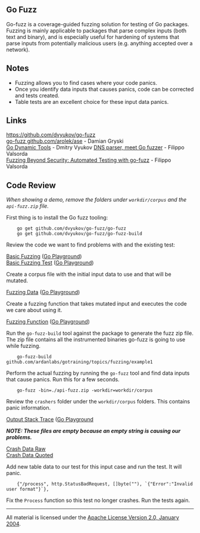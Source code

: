## Go Fuzz

Go-fuzz is a coverage-guided fuzzing solution for testing of Go packages. Fuzzing is mainly applicable to packages that parse complex inputs (both text and binary), and is especially useful for hardening of systems that parse inputs from potentially malicious users (e.g. anything accepted over a network).

## Notes

* Fuzzing allows you to find cases where your code panics.
* Once you identify data inputs that causes panics, code can be corrected and tests created.
* Table tests are an excellent choice for these input data panics.

## Links

https://github.com/dvyukov/go-fuzz  
[go-fuzz github.com/arolek/ase](https://medium.com/@dgryski/go-fuzz-github-com-arolek-ase-3c74d5a3150c#.xvq0ol2zj) - Damian Gryski  
[Go Dynamic Tools](https://www.youtube.com/watch?v=a9xrxRsIbSU) - Dmitry Vyukov
[DNS parser, meet Go fuzzer](https://blog.cloudflare.com/dns-parser-meet-go-fuzzer) - Filippo Valsorda  
[Fuzzing Beyond Security: Automated Testing with go-fuzz](https://www.youtube.com/watch?v=kOZbFSM7PuI) - Filippo Valsorda  

## Code Review

_When showing a demo, remove the folders under `workdir/corpus` and the `api-fuzz.zip` file._

First thing is to install the Go fuzz tooling:

		go get github.com/dvyukov/go-fuzz/go-fuzz
		go get github.com/dvyukov/go-fuzz/go-fuzz-build

Review the code we want to find problems with and the existing test:

[Basic Fuzzing](example1/example1.go) ([Go Playground](http://play.golang.org/p/rDoJiaLOV7))  
[Basic Fuzzing Test](example1/example1_test.go) ([Go Playground](http://play.golang.org/p/ToGFE_qvJw)) 

Create a corpus file with the initial input data to use and that will be mutated.

[Fuzzing Data](workdir/corpus/data.txt) ([Go Playground](http://play.golang.org/p/_bfeKC1A4z))

Create a fuzzing function that takes mutated input and executes the code we care about using it.

[Fuzzing Function](example1/fuzzer.go) ([Go Playground](http://play.golang.org/p/CaGCilf6Yr))

Run the `go-fuzz-build` tool against the package to generate the fuzz zip file. The zip file contains all the instrumented binaries go-fuzz is going to use while fuzzing.

		go-fuzz-build github.com/ardanlabs/gotraining/topics/fuzzing/example1

Perform the actual fuzzing by running the `go-fuzz` tool and find data inputs that cause panics. Run this for a few seconds.

		go-fuzz -bin=./api-fuzz.zip -workdir=workdir/corpus

Review the `crashers` folder under the `workdir/corpus` folders. This contains panic information.

[Output Stack Trace](example1/workdir/corpus/crashers/da39a3ee5e6b4b0d3255bfef95601890afd80709.output) ([Go Playground](http://play.golang.org/p/YajfpYyttx)

_**NOTE: These files are empty because an empty string is causing our problems.**_

[Crash Data Raw](example1/workdir/corpus/crashers/da39a3ee5e6b4b0d3255bfef95601890afd80709)  
[Crash Data Quoted](example1/workdir/corpus/crashers/da39a3ee5e6b4b0d3255bfef95601890afd80709.quoted)

Add new table data to our test for this input case and run the test. It will panic.

		{"/process", http.StatusBadRequest, []byte(""), `{"Error":"Invalid user format"}`},

Fix the `Process` function so this test no longer crashes. Run the tests again.
___
All material is licensed under the [Apache License Version 2.0, January 2004](http://www.apache.org/licenses/LICENSE-2.0).

